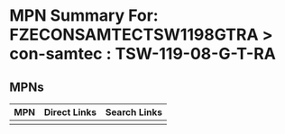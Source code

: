 



# MPN Summary For: FZECONSAMTECTSW1198GTRA > con-samtec : TSW-119-08-G-T-RA

## MPNs
  

|MPN|Direct Links|Search Links|
| :--- | :--- | :--- |
||||
